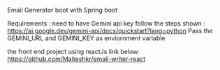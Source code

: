 Email Generator boot with Spring boot

Requirements : need to have Gemini api key 
follow the steps shown : https://ai.google.dev/gemini-api/docs/quickstart?lang=python
Pass the GEMINI_URL and GEMINI_KEY as enviornment variable

the front end project using reactJs link below:
https://github.com/Malteshkr/email-writer-react



